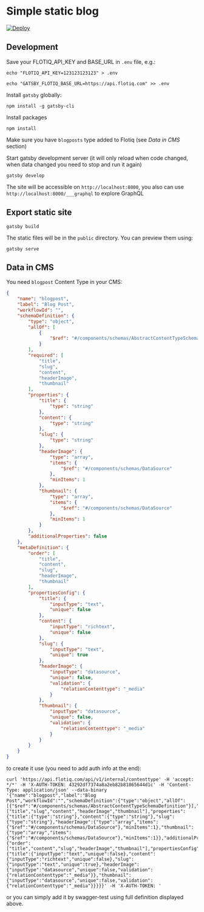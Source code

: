 # Simple static blog

[![Deploy](https://www.herokucdn.com/deploy/button.svg)](https://heroku.com/deploy?template=https://github.com/andrzejwp/jubilant-octo-doodle)

## Development

Save your FLOTIQ_API_KEY and BASE_URL in `.env` file, e.g.:

```echo "FLOTIQ_API_KEY=123123123123" > .env```

```echo "GATSBY_FLOTIQ_BASE_URL=https://api.flotiq.com" >> .env```

Install `gatsby` globally:

```npm install -g gatsby-cli```

Install packages

```npm install```

Make sure you have `blogposts` type added to Flotiq (see *Data in CMS* section)

Start gatsby development server (it will only reload when code changed, when data changed you need to stop and run it again)

```gatsby develop```

The site will be accessible on `http://localhost:8000`, you also can use `http://localhost:8000/___graphql` to explore GraphQL 

## Export static site

```gatsby build```

The static files will be in the `public` directory. You can preview them using:

```gatsby serve```

## Data in CMS

You need `blogpost` Content Type in your CMS:

```json
{
    "name": "blogpost",
    "label": "Blog Post",
    "workflowId": "",
    "schemaDefinition": {
        "type": "object",
        "allOf": [
            {
                "$ref": "#/components/schemas/AbstractContentTypeSchemaDefinition"
            }
        ],
        "required": [
            "title",
            "slug",
            "content",
            "headerImage",
            "thumbnail"
        ],
        "properties": {
            "title": {
                "type": "string"
            },
            "content": {
                "type": "string"
            },
            "slug": {
                "type": "string"
            },
            "headerImage": {
                "type": "array",
                "items": {
                    "$ref": "#/components/schemas/DataSource"
                },
                "minItems": 1
            },
            "thumbnail": {
                "type": "array",
                "items": {
                    "$ref": "#/components/schemas/DataSource"
                },
                "minItems": 1
            }
        },
        "additionalProperties": false
    },
    "metaDefinition": {
        "order": [
            "title",
            "content",
            "slug",
            "headerImage",
            "thumbnail"
        ],
        "propertiesConfig": {
            "title": {
                "inputType": "text",
                "unique": false
            },
            "content": {
                "inputType": "richtext",
                "unique": false
            },
            "slug": {
                "inputType": "text",
                "unique": true
            },
            "headerImage": {
                "inputType": "datasource",
                "unique": false,
                "validation": {
                    "relationContenttype": "_media"
                }
            },
            "thumbnail": {
                "inputType": "datasource",
                "unique": false,
                "validation": {
                    "relationContenttype": "_media"
                }
            }
        }
    }
}
```

to create it use (you need to add auth info at the end):

```
curl 'https://api.flotiq.com/api/v1/internal/contenttype' -H 'accept: */*' -H 'X-AUTH-TOKEN: 43292df7374a8a2eb82b81865644d1c' -H 'Content-Type: application/json' --data-binary '{"name":"blogpost","label":"Blog Post","workflowId":"","schemaDefinition":{"type":"object","allOf":[{"$ref":"#/components/schemas/AbstractContentTypeSchemaDefinition"}],"required":["title","slug","content","headerImage","thumbnail"],"properties":{"title":{"type":"string"},"content":{"type":"string"},"slug":{"type":"string"},"headerImage":{"type":"array","items":{"$ref":"#/components/schemas/DataSource"},"minItems":1},"thumbnail":{"type":"array","items":{"$ref":"#/components/schemas/DataSource"},"minItems":1}},"additionalProperties":false},"metaDefinition":{"order":["title","content","slug","headerImage","thumbnail"],"propertiesConfig":{"title":{"inputType":"text","unique":false},"content":{"inputType":"richtext","unique":false},"slug":{"inputType":"text","unique":true},"headerImage":{"inputType":"datasource","unique":false,"validation":{"relationContenttype":"_media"}},"thumbnail":{"inputType":"datasource","unique":false,"validation":{"relationContenttype":"_media"}}}}}' -H 'X-AUTH-TOKEN: '
```

or you can simply add it by swagger-test using full definition displayed above.
